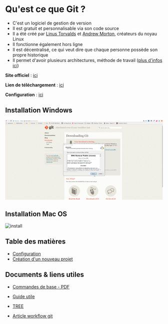 # Qu'est ce que Git ?

- C'est un logiciel de gestion de version
- Il est gratuit et personnalisable via son code source
- Il a été créé par [Linus Torvalds](https://fr.wikipedia.org/wiki/Linus_Torvalds) et [Andrew Morton](https://fr.wikipedia.org/wiki/Andrew_Morton), créateurs du noyau Linux
- Il fonctionne également hors ligne
- Il est décentralisé, ce qui veut dire que chaque personne possède son propre historique
- Il permet d'avoir plusieurs architectures, méthode de travail ([plus d'infos ici](https://git-scm.com/about/distributed))



**Site officiel** : [ici](https://git-scm.com/)

**Lien de téléchargement** : [ici](https://git-scm.com/downloads)

**Configuration** : [ici](https://git-scm.com/book/fr/v1/Personnalisation-de-Git-Configuration-de-Git)


## Installation Windows

![install](video/install-windows.gif)


## Installation Mac OS

![install](video/install-macos.gif)



## Table des matières

- [Configuration](configuration.md)
- [Création d'un nouveau projet](projet.md)



## Documents & liens utiles


- [Commandes de base - PDF](file/github-git-cheat-sheet.pdf)

- [Guide utile](http://rogerdudler.github.io/git-guide/index.fr.html)

- [TREE](https://superuser.com/questions/531592/how-do-i-add-the-tree-command-to-git-bash-on-windows)

- [Article workflow git](https://stackoverflow.com/questions/3689838/whats-the-difference-between-head-working-tree-and-index-in-git)





